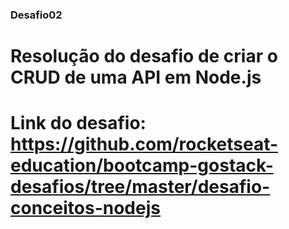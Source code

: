 ### Desafio02
# Resolução do desafio de criar o CRUD de uma API em Node.js
# Link do desafio: https://github.com/rocketseat-education/bootcamp-gostack-desafios/tree/master/desafio-conceitos-nodejs
